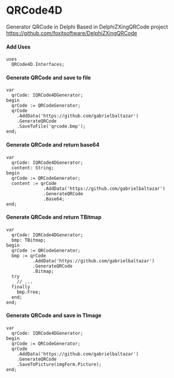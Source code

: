 # QRCode4D
Generator QRCode in Delphi
Based in DelphiZXingQRCode project https://github.com/foxitsoftware/DelphiZXingQRCode

#### Add Uses
```delphi
uses
  QRCode4D.Interfaces;
```

#### Generate QRCode and save to file
```delphi
var
  qrCode: IQRCode4DGenerator;
begin
  qrCode := QRCodeGenerator;
  qrCode
    .AddData('https://github.com/gabrielbaltazar')
    .GenerateQRCode
    .SaveToFile('qrcode.bmp');
end;
```

#### Generate QRCode and return base64 
```delphi
var
  qrCode: IQRCode4DGenerator;
  content: String;
begin
  qrCode := QRCodeGenerator;
  content := qrCode
              .AddData('https://github.com/gabrielbaltazar')
              .GenerateQRCode
              .Base64;
end;
```
#### Generate QRCode and return TBitmap 
```delphi
var
  qrCode: IQRCode4DGenerator;
  bmp: TBitmap;
begin
  qrCode := QRCodeGenerator;
  bmp := qrCode
          .AddData('https://github.com/gabrielbaltazar')
          .GenerateQRCode
          .Bitmap;
  try
    // ...
  finally
    bmp.Free;
  end;
end;
```

#### Generate QRCode and save in TImage
```delphi
var
  qrCode: IQRCode4DGenerator;
begin
  qrCode := QRCodeGenerator;
  qrCode
    .AddData('https://github.com/gabrielbaltazar')
    .GenerateQRCode
    .SaveToPicture(imgForm.Picture);
end;
```
